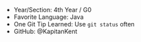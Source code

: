 - Year/Section: 4th Year / G0
- Favorite Language: Java
- One Git Tip Learned: Use `git status` often
- GitHub: @KapitanKent